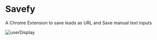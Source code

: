 # Savefy
A Chrome Extension to save leads as URL and Save manual text inputs

![userDisplay](FrontEndDisplay.jpg)

